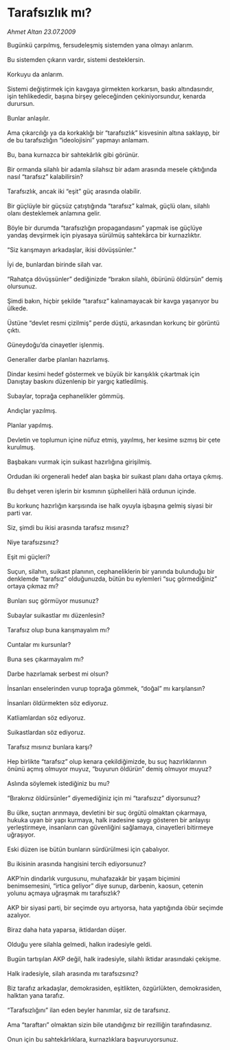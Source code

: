 # Tarafsızlık mı?

*Ahmet Altan 23.07.2009*

<div class="taraf_structure_2col_1zq">
<div class="margen_n">



 <p>Bugünkü çarpılmış, fersudeleşmiş sistemden yana olmayı anlarım. <br/><br/>Bu sistemden çıkarın vardır, sistemi desteklersin. <br/><br/>Korkuyu da anlarım. <br/><br/>Sistemi değiştirmek için kavgaya girmekten korkarsın, baskı altındasındır, işin tehlikededir, başına birşey geleceğinden çekiniyorsundur, kenarda durursun. <br/><br/>Bunlar anlaşılır. <br/><br/>Ama çıkarcılığı ya da korkaklığı bir “tarafsızlık” kisvesinin altına saklayıp, bir de bu tarafsızlığın “ideolojisini” yapmayı anlamam. <br/><br/>Bu, bana kurnazca bir sahtekârlık gibi görünür. <br/><br/>Bir ormanda silahlı bir adamla silahsız bir adam arasında mesele çıktığında nasıl “tarafsız” kalabilirsin? <br/><br/>Tarafsızlık, ancak iki “eşit” güç arasında olabilir. <br/><br/>Bir güçlüyle bir güçsüz çatıştığında “tarafsız” kalmak, güçlü olanı, silahlı olanı desteklemek anlamına gelir. <br/><br/>Böyle bir durumda “tarafsızlığın propagandasını” yapmak ise güçlüye yandaş devşirmek için piyasaya sürülmüş sahtekârca bir kurnazlıktır. <br/><br/>“Siz karışmayın arkadaşlar, ikisi dövüşsünler.” <br/><br/>İyi de, bunlardan birinde silah var. <br/><br/>“Rahatça dövüşsünler” dediğinizde “bırakın silahlı, öbürünü öldürsün” demiş olursunuz. <br/><br/>Şimdi bakın, hiçbir şekilde “tarafsız” kalınamayacak bir kavga yaşanıyor bu ülkede. <br/><br/>Üstüne “devlet resmi çizilmiş” perde düştü, arkasından korkunç bir görüntü çıktı. <br/><br/>Güneydoğu’da cinayetler işlenmiş. <br/><br/>Generaller darbe planları hazırlamış. <br/><br/>Dindar kesimi hedef göstermek ve büyük bir karışıklık çıkartmak için Danıştay baskını düzenlenip bir yargıç katledilmiş. <br/><br/>Subaylar, toprağa cephanelikler gömmüş. <br/><br/>Andıçlar yazılmış. <br/><br/>Planlar yapılmış. <br/><br/>Devletin ve toplumun içine nüfuz etmiş, yayılmış, her kesime sızmış bir çete kurulmuş. <br/><br/>Başbakanı vurmak için suikast hazırlığına girişilmiş. <br/><br/>Ordudan iki orgenerali hedef alan başka bir suikast planı daha ortaya çıkmış. <br/><br/>Bu dehşet veren işlerin bir kısmının şüphelileri hâlâ ordunun içinde. <br/><br/>Bu korkunç hazırlığın karşısında ise halk oyuyla işbaşına gelmiş siyasi bir parti var. <br/><br/>Siz, şimdi bu ikisi arasında tarafsız mısınız? <br/><br/>Niye tarafsızsınız? <br/><br/>Eşit mi güçleri? <br/><br/>Suçun, silahın, suikast planının, cephaneliklerin bir yanında bulunduğu bir denklemde “tarafsız” olduğunuzda, bütün bu eylemleri “suç görmediğiniz” ortaya çıkmaz mı? <br/><br/>Bunları suç görmüyor musunuz? <br/><br/>Subaylar suikastlar mı düzenlesin? <br/><br/>Tarafsız olup buna karışmayalım mı? <br/><br/>Cuntalar mı kursunlar? <br/><br/>Buna ses çıkarmayalım mı? <br/><br/>Darbe hazırlamak serbest mi olsun? <br/><br/>İnsanları enselerinden vurup toprağa gömmek, “doğal” mı karşılansın? <br/><br/>İnsanları öldürmekten söz ediyoruz. <br/><br/>Katliamlardan söz ediyoruz. <br/><br/>Suikastlardan söz ediyoruz. <br/><br/>Tarafsız mısınız bunlara karşı? <br/><br/>Hep birlikte “tarafsız” olup kenara çekildiğimizde, bu suç hazırlıklarının önünü açmış olmuyor muyuz, “buyurun öldürün” demiş olmuyor muyuz? <br/><br/>Aslında söylemek istediğiniz bu mu? <br/><br/>“Bırakınız öldürsünler” diyemediğiniz için mi “tarafsızız” diyorsunuz? <br/><br/>Bu ülke, suçtan arınmaya, devletini bir suç örgütü olmaktan çıkarmaya, hukuka uyan bir yapı kurmaya, halk iradesine saygı gösteren bir anlayışı yerleştirmeye, insanların can güvenliğini sağlamaya, cinayetleri bitirmeye uğraşıyor. <br/><br/>Eski düzen ise bütün bunların sürdürülmesi için çabalıyor. <br/><br/>Bu ikisinin arasında hangisini tercih ediyorsunuz? <br/><br/>AKP’nin dindarlık vurgusunu, muhafazakâr bir yaşam biçimini benimsemesini, “irtica geliyor” diye sunup, darbenin, kaosun, çetenin yolunu açmaya uğraşmak mı tarafsızlık? <br/><br/>AKP bir siyasi parti, bir seçimde oyu artıyorsa, hata yaptığında öbür seçimde azalıyor. <br/><br/>Biraz daha hata yaparsa, iktidardan düşer. <br/><br/>Olduğu yere silahla gelmedi, halkın iradesiyle geldi. <br/><br/>Bugün tartışılan AKP değil, halk iradesiyle, silahlı iktidar arasındaki çekişme. <br/><br/>Halk iradesiyle, silah arasında mı tarafsızsınız? <br/><br/>Biz tarafız arkadaşlar, demokrasiden, eşitlikten, özgürlükten, demokrasiden, halktan yana tarafız. <br/><br/>“Tarafsızlığını” ilan eden beyler hanımlar, siz de tarafsınız. <br/><br/>Ama “taraftarı” olmaktan sizin bile utandığınız bir rezilliğin tarafındasınız. <br/><br/>Onun için bu sahtekârlıklara, kurnazlıklara başvuruyorsunuz.</p>
<br/>
<br/>
<br/>



<br/>


<div id="taraf_not">
</div>

</div>


</div>
